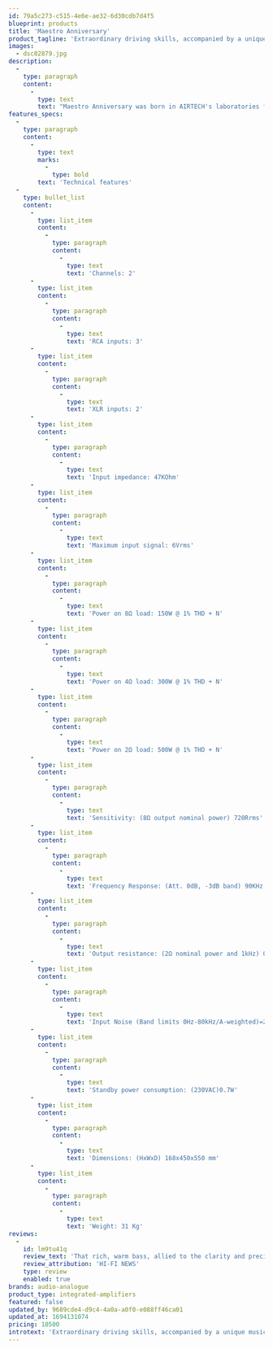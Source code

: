 ```yaml
---
id: 79a5c273-c515-4e6e-ae32-6d30cdb7d4f5
blueprint: products
title: 'Maestro Anniversary'
product_tagline: 'Extraordinary driving skills, accompanied by a unique musicality and refinement not common for so “muscular” amps'
images:
  - dsc02879.jpg
description:
  -
    type: paragraph
    content:
      -
        type: text
        text: "Maestro Anniversary was born in AIRTECH's laboratories following to the experience gained with the development of Puccini Anniversary. The basic scheme is very similar, but with one important difference: the amplification chain is fully balanced from the input to the power stage which becomes unbalanced to connect to the speakers. This took to a doubling of amplifier stages and attenuation. Also in the Maestro Anniversary all stages are without global feedback. The feedback is not even used on preamp stage(as in Puccini). The output power was increased to 150W on 8Ω with the consequent adjustment of all the driver and power stages that now use four pairs of transistors per channel. The basic configuration remains inverted cascode that is comparable to a single gain stage followed by the output buffer. The stability of the working point is maintained through a DC Servo that begins to work only at frequencies below a few tenths of Hertz (then totally out of the audio band). Thanks to a so refined circuitry, along with the selection of components of the highest level (military standard resistors, polypropylene audiograde capacitors custom made for AIRTECH, internal wiring with 7N OCC copper and pure copper output connectors) helped to create an amplifier that has the honor of being the heir of the glorious Maestro Integrated and therefore fully joins the Anniversary line celebrating at the same time, the first 20 years of Audio Analogue, but also 15 years by the introduction of AUDIO ANALOGUE's first product to bear the Maestro name. The new Maestro Anniversary is a unique amplifier, its remarkable power that always doubles with decreasing impedance and its extraordinary driving skills, are accompanied by a unique musicality and refinement not common for so “muscular” amps. Unfortunately it is not easy to express in words all its peculiarities and therefore we invite you to listen to it as soon as possible and can only confirm that now more than ever MUSICA MAESTRO!!!"
features_specs:
  -
    type: paragraph
    content:
      -
        type: text
        marks:
          -
            type: bold
        text: 'Technical features'
  -
    type: bullet_list
    content:
      -
        type: list_item
        content:
          -
            type: paragraph
            content:
              -
                type: text
                text: 'Channels: 2'
      -
        type: list_item
        content:
          -
            type: paragraph
            content:
              -
                type: text
                text: 'RCA inputs: 3'
      -
        type: list_item
        content:
          -
            type: paragraph
            content:
              -
                type: text
                text: 'XLR inputs: 2'
      -
        type: list_item
        content:
          -
            type: paragraph
            content:
              -
                type: text
                text: 'Input impedance: 47KOhm'
      -
        type: list_item
        content:
          -
            type: paragraph
            content:
              -
                type: text
                text: 'Maximum input signal: 6Vrms'
      -
        type: list_item
        content:
          -
            type: paragraph
            content:
              -
                type: text
                text: 'Power on 8Ω load: 150W @ 1% THD + N'
      -
        type: list_item
        content:
          -
            type: paragraph
            content:
              -
                type: text
                text: 'Power on 4Ω load: 300W @ 1% THD + N'
      -
        type: list_item
        content:
          -
            type: paragraph
            content:
              -
                type: text
                text: 'Power on 2Ω load: 500W @ 1% THD + N'
      -
        type: list_item
        content:
          -
            type: paragraph
            content:
              -
                type: text
                text: 'Sensitivity: (8Ω output nominal power) 720Rrms'
      -
        type: list_item
        content:
          -
            type: paragraph
            content:
              -
                type: text
                text: 'Frequency Response: (Att. 0dB, -3dB band) 90KHz'
      -
        type: list_item
        content:
          -
            type: paragraph
            content:
              -
                type: text
                text: 'Output resistance: (2Ω nominal power and 1kHz) 0.2Ohm'
      -
        type: list_item
        content:
          -
            type: paragraph
            content:
              -
                type: text
                text: 'Input Noise (Band limits 0Hz-80kHz/A-weighted)=20µV/=10µVSNR=100 dB'
      -
        type: list_item
        content:
          -
            type: paragraph
            content:
              -
                type: text
                text: 'Standby power consumption: (230VAC)0.7W'
      -
        type: list_item
        content:
          -
            type: paragraph
            content:
              -
                type: text
                text: 'Dimensions: (HxWxD) 168x450x550 mm'
      -
        type: list_item
        content:
          -
            type: paragraph
            content:
              -
                type: text
                text: 'Weight: 31 Kg'
reviews:
  -
    id: lm9tu41q
    review_text: 'That rich, warm bass, allied to the clarity and precision in the midband and treble, ensures both fine insight and an excellent sense of presence, while the ability of the amplifier with the dynamics of the music is never in doubt, from the stately opening to the infectious rhythms of the finale.'
    review_attribution: 'HI-FI NEWS'
    type: review
    enabled: true
brands: audio-analogue
product_type: integrated-amplifiers
featured: false
updated_by: 9689cde4-d9c4-4a0a-a0f0-e088ff46ca01
updated_at: 1694131074
pricing: 10500
introtext: 'Extraordinary driving skills, accompanied by a unique musicality and refinement not common for so “muscular” amps'
---
```

